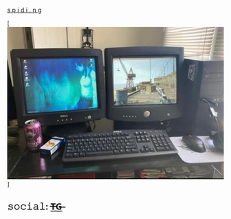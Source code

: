 [s p i d i . n g](https://spyding.neocities.org)

[![1337](https://github.com/furuncle/furuncle/blob/main/assets/dxZTkfoSNOs.jpg)]
## 𝚜𝚘𝚌𝚒𝚊𝚕: [T̶G̶ ](https://t.me/benzopila)

